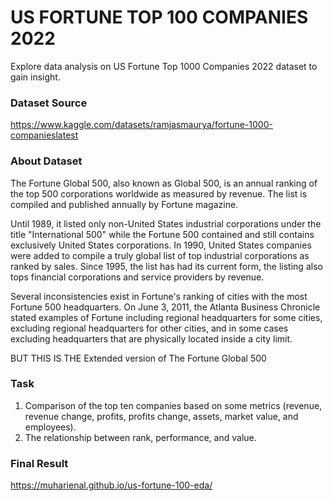 # US FORTUNE TOP 100 COMPANIES 2022
Explore data analysis on US Fortune Top 1000 Companies 2022 dataset to gain insight.

### Dataset Source
https://www.kaggle.com/datasets/ramjasmaurya/fortune-1000-companieslatest

### About Dataset
The Fortune Global 500, also known as Global 500, is an annual ranking of the top 500 corporations worldwide as measured by revenue. The list is compiled and published annually by Fortune magazine.

Until 1989, it listed only non-United States industrial corporations under the title "International 500" while the Fortune 500 contained and still contains exclusively United States corporations. In 1990, United States companies were added to compile a truly global list of top industrial corporations as ranked by sales. Since 1995, the list has had its current form, the listing also tops financial corporations and service providers by revenue.

Several inconsistencies exist in Fortune's ranking of cities with the most Fortune 500 headquarters. On June 3, 2011, the Atlanta Business Chronicle stated examples of Fortune including regional headquarters for some cities, excluding regional headquarters for other cities, and in some cases excluding headquarters that are physically located inside a city limit.

BUT THIS IS THE Extended version of The Fortune Global 500

### Task
1. Comparison of the top ten companies based on some metrics (revenue, revenue change, profits, profits change, assets, market value, and employees).
2. The relationship between rank, performance, and value.

### Final Result
https://muharienal.github.io/us-fortune-100-eda/
